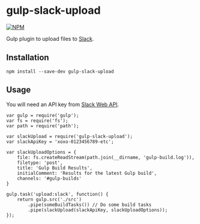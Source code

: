# gulp-slack-upload

[![NPM](https://nodei.co/npm/gulp-slack-upload.png?compact=true)](https://nodei.co/npm/gulp-slack-upload/)

Gulp plugin to upload files to [Slack](http://slack.com/).

## Installation
```
npm install --save-dev gulp-slack-upload
```

## Usage

You will need an API key from [Slack Web API](https://api.slack.com/web).

```
var gulp = require('gulp');
var fs = require('fs');
var path = require('path');

var slackUpload = require('gulp-slack-upload');
var slackApiKey = 'xoxo-0123456789-etc';

var slackUploadOptions = {
    file: fs.createReadStream(path.join(__dirname, 'gulp-build.log')),
    filetype: 'post',
    title: 'Gulp Build Results',
    initialComment: 'Results for the latest Gulp build',
    channels: '#gulp-builds'
}

gulp.task('upload:slack', function() {
    return gulp.src('./src')
        .pipe(someBuildTasks()) // Do some build tasks
        .pipe(slackUpload(slackApiKey, slackUploadOptions));
});
```
